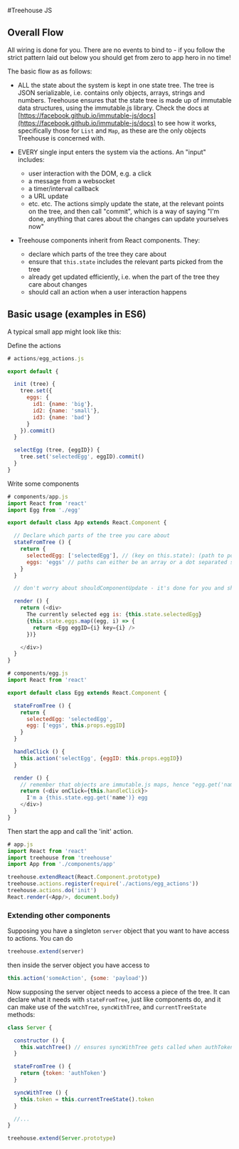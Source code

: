 #Treehouse JS

## Overall Flow

All wiring is done for you. There are no events to bind to - if you follow the strict pattern laid out below you should get from zero to app hero in no time!

The basic flow as as follows:

  - ALL the state about the system is kept in one state tree.
    The tree is JSON serializable, i.e. contains only objects, arrays, strings and numbers.
    Treehouse ensures that the state tree is made up of immutable data structures, using the immutable.js library.
    Check the docs at [https://facebook.github.io/immutable-js/docs](https://facebook.github.io/immutable-js/docs) to see how it works, specifically those for `List` and `Map`, as these are the only objects Treehouse is concerned with.

  - EVERY single input enters the system via the actions. An "input" includes:
    - user interaction with the DOM, e.g. a click
    - a message from a websocket
    - a timer/interval callback
    - a URL update
    - etc. etc.
    The actions simply update the state, at the relevant points on the tree, and then call "commit", which is a way of saying "I'm done, anything that cares about the changes can update yourselves now"

  - Treehouse components inherit from React components. They:
    - declare which parts of the tree they care about
    - ensure that `this.state` includes the relevant parts picked from the tree
    - already get updated efficiently, i.e. when the part of the tree they care about changes
    - should call an action when a user interaction happens

## Basic usage (examples in ES6)

A typical small app might look like this:

Define the actions
```javascript
# actions/egg_actions.js

export default {

  init (tree) {
    tree.set({
      eggs: {
        id1: {name: 'big'},
        id2: {name: 'small'},
        id3: {name: 'bad'}
      }
    }).commit()
  }

  selectEgg (tree, {eggID}) {
    tree.set('selectedEgg', eggID).commit()
  }
}
```

Write some components
```javascript
# components/app.js
import React from 'react'
import Egg from './egg'

export default class App extends React.Component {

  // Declare which parts of the tree you care about
  stateFromTree () {
    return {
      selectedEgg: ['selectedEgg'], // (key on this.state): (path to point on tree)
      eggs: 'eggs' // paths can either be an array or a dot separated string like 'path.to.thing'
    }
  }

  // don't worry about shouldComponentUpdate - it's done for you and should be super-efficient

  render () {
    return (<div>
      The currently selected egg is: {this.state.selectedEgg}
      {this.state.eggs.map((egg, i) => {
        return <Egg eggID={i} key={i} />
      })}

    </div>)
  }
}
```

```javascript
# components/egg.js
import React from 'react'

export default class Egg extends React.Component {

  stateFromTree () {
    return {
      selectedEgg: 'selectedEgg',
      egg: ['eggs', this.props.eggID]
    }
  }

  handleClick () {
    this.action('selectEgg', {eggID: this.props.eggID})
  }

  render () {
    // remember that objects are immutable.js maps, hence "egg.get('name')"
    return (<div onClick={this.handleClick}>
      I'm a {this.state.egg.get('name')} egg
    </div>)
  }
}
```

Then start the app and call the 'init' action.

```javascript
# app.js
import React from 'react'
import treehouse from 'treehouse'
import App from './components/app'

treehouse.extendReact(React.Component.prototype)
treehouse.actions.register(require('./actions/egg_actions'))
treehouse.actions.do('init')
React.render(<App/>, document.body)
```

### Extending other components
Supposing you have a singleton `server` object that you want to have access to actions. You can do

```javascript
treehouse.extend(server)
```

then inside the server object you have access to
```javascript
this.action('someAction', {some: 'payload'})
```

Now supposing the server object needs to access a piece of the tree. It can declare what it needs with `stateFromTree`, just like components do, and it can make use of the `watchTree`, `syncWithTree`, and `currentTreeState` methods:

```javascript
class Server {

  constructor () {
    this.watchTree() // ensures syncWithTree gets called when authToken changes
  }

  stateFromTree () {
    return {token: 'authToken'}
  }

  syncWithTree () {
    this.token = this.currentTreeState().token
  }

  //...
}

treehouse.extend(Server.prototype)
```
